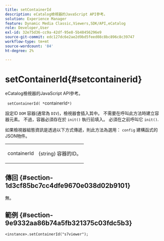 ```yaml
---
title: setContainerId
description: eCatalog檢視器的JavaScript API參考。
solution: Experience Manager
feature: Dynamic Media Classic,Viewers,SDK/API,eCatalog
role: Developer,User
exl-id: 32e75d36-cc9a-42df-95e8-5b48456296e9
source-git-commit: edc127dc6e2ae2d9bd5feed08c8bc896c8c39747
workflow-type: tm+mt
source-wordcount: '84'
ht-degree: 2%

---
```


# setContainerId{#setcontainerid}

eCatalog檢視器的JavaScript API參考。

` setContainerId( *`containerId`*)`

設定ID `DOM` 容器(通常為 `DIV`)，檢視器會插入其中。 不需要在呼叫此方法時建立容器元素。 不過，容器必須存在於 `init()` 執行前填入。 必須在之前呼叫它 `init()`.

如果檢視器組態資訊是透過以下方式傳遞，則此方法為選用： `config` 建構函式的JSON物件。

<table id="table_896DFF34A68A403DB93A6D597461A573"> 
 <tbody> 
  <tr> 
   <td colname="col1"> <p> <span class="codeph"> <span class="varname"> containerId </span> </span> </p> </td> 
   <td colname="col2"> <p> <span class="codeph"> {string} </span> 容器的ID。 </p> </td> 
  </tr> 
 </tbody> 
</table>

## 傳回 {#section-1d3cf85bc7cc4dfe9670e038d02b9101}

無。

## 範例 {#section-9e9332aa86b74a5fb321375c03fdc5b3}

```
<instance>.setContainerId("s7viewer");
```
